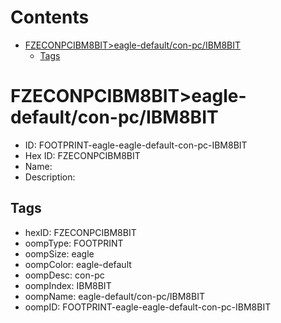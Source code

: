 



Contents
========

* [FZECONPCIBM8BIT>eagle-default/con-pc/IBM8BIT](#fzeconpcibm8biteagle-defaultcon-pcibm8bit)
	* [Tags](#tags)

# FZECONPCIBM8BIT>eagle-default/con-pc/IBM8BIT

- ID: FOOTPRINT-eagle-eagle-default-con-pc-IBM8BIT
- Hex ID: FZECONPCIBM8BIT
- Name: 
- Description: 

## Tags

- hexID: FZECONPCIBM8BIT
- oompType: FOOTPRINT
- oompSize: eagle
- oompColor: eagle-default
- oompDesc: con-pc
- oompIndex: IBM8BIT
- oompName: eagle-default/con-pc/IBM8BIT
- oompID: FOOTPRINT-eagle-eagle-default-con-pc-IBM8BIT
